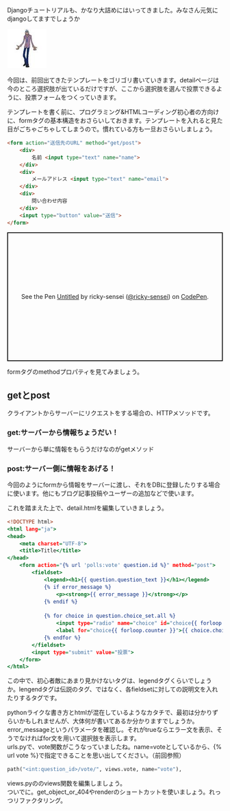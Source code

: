 Djangoチュートリアルも、かなり大詰めにはいってきました。みなさん元気にdjangoしてますでしょうか 
  
![img.png](img.png)  

今回は、前回出てきたテンプレートをゴリゴリ書いていきます。detailページは今のところ選択肢が出ているだけですが、ここから選択肢を選んで投票できるように、投票フォームをつくっていきます。 

テンプレートを書く前に、プログラミング&HTMLコーディング初心者の方向けに、formタグの基本構造をおさらいしておきます。テンプレートを入れると見た目がごちゃごちゃしてしまうので。慣れている方も一旦おさらいしましょう。  
```html
<form action="送信先のURL" method="get/post">
    <div>
        名前 <input type="text" name="name">
    </div>
    <div>
        メールアドレス <input type="text" name="email">
    </div>
    <div>
        問い合わせ内容 
    </div>
    <input type="button" value="送信">
</form>
```
<p class="codepen" data-height="300" data-default-tab="html" data-slug-hash="VwVrmOW" data-user="ricky-sensei" style="height: 300px; box-sizing: border-box; display: flex; align-items: center; justify-content: center; border: 2px solid; margin: 1em 0; padding: 1em;">
  <span>See the Pen <a href="https://codepen.io/ricky-sensei/pen/VwVrmOW">
  Untitled</a> by ricky-sensei (<a href="https://codepen.io/ricky-sensei">@ricky-sensei</a>)
  on <a href="https://codepen.io">CodePen</a>.</span>
</p>
<script async src="https://cpwebassets.codepen.io/assets/embed/ei.js"></script>    

formタグのmethodプロパティを見てみましょう。
## getとpost
クライアントからサーバーにリクエストをする場合の、HTTPメソッドです。
### get:サーバーから情報ちょうだい！  
サーバーから単に情報をもらうだけなのがgetメソッド  
### post:サーバー側に情報をあげる！  
今回のようにformから情報をサーバーに渡し、それをDBに登録したりする場合に使います。他にもブログ記事投稿やユーザーの追加などで使います。  

これを踏まえた上で、detail.htmlを編集していきましょう。  
```html:polls/templates/polls/detail.html
<!DOCTYPE html>
<html lang="ja">
<head>
    <meta charset="UTF-8">
    <title>Title</title>
</head>
    <form action="{% url 'polls:vote' question.id %}" method="post">
        <fieldset>
            <legend><h1>{{ question.question_text }}</h1></legend>
            {% if error_message %}
                <p><strong>{{ error_message }}</strong></p>
            {% endif %}

            {% for choice in question.choice_set.all %}
                <input type="radio" name="choice" id="choice{{ forloop.counter }}" value="{{ choice.id }}">
                <label for="choice{{ forloop.counter }}">{{ choice.choice_text }}</label> <br>
            {% endfor %}
        </fieldset>
        <input type="submit" value="投票">
    </form>
</html>
```
  
この中で、初心者敵にあまり見かけないタグは、legendタグくらいでしょうか。lengendタグは伝説のタグ、ではなく、各fieldsetに対しての説明文を入れたりするタグです。  
  
pythonライクな書き方とhtmlが混在しているようなカタチで、最初は分かりずらいかもしれませんが、大体何が書いてあるか分かりますでしょうか。  
error_messageというパラメータを確認し。それがtrueならエラー文を表示、そうでなければfor文を用いて選択肢を表示します。  
urls.pyで、vote関数がこうなっていましたね。name=voteとしているから、{% url vote %}で指定できることを思い出してください。（前回参照）
  
```python:urls.py
path("<int:question_id>/vote/", views.vote, name="vote"),
```  
views.pyののviews関数を編集しましょう。  
ついでに。get_object_or_404やrenderのショートカットを使いましょう。れっつリファクタリング。  
  






